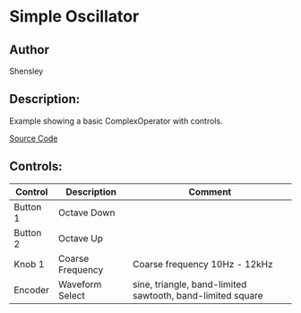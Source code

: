 # Simple Oscillator

## Author

Shensley

## Description: 
Example showing a basic ComplexOperator with controls.

[Source Code](https://github.com/electro-smith/DaisyExamples/tree/master/pod/ComplexOperator)

## Controls:
| Control | Description | Comment |
| --- | --- | --- |
| Button 1 | Octave Down | |
| Button 2 | Octave Up | |
| Knob 1 |  Coarse Frequency | Coarse frequency 10Hz - 12kHz |
| Encoder |  Waveform Select | sine, triangle, band-limited sawtooth, band-limited square |



